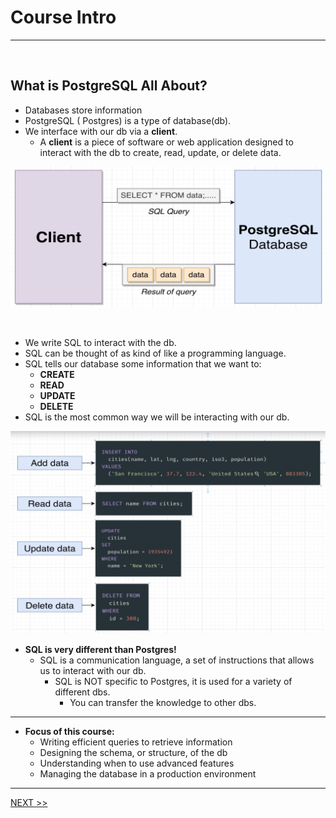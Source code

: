 # Course Intro

<hr>
<br>

## What is PostgreSQL All About?

- Databases store information
- PostgreSQL ( Postgres) is a type of database(db).
- We interface with our db via a **client**.
  - A **client** is a piece of software or web application designed to interact with the db to create, read, update, or delete data.

![client](../resources/client.JPG)

<br>

- We write SQL to interact with the db.
- SQL can be thought of as kind of like a programming language.
- SQL tells our database some information that we want to:
  - **CREATE**
  - **READ**
  - **UPDATE**
  - **DELETE**
- SQL is the most common way we will be interacting with our db.

![crud](../resources/crud.JPG)

- **SQL is very different than Postgres!**
  - SQL is a communication language, a set of instructions that allows us to interact with our db.
    - SQL is NOT specific to Postgres, it is used for a variety of different dbs.
      - You can transfer the knowledge to other dbs.

<hr>

- **Focus of this course:**
  - Writing efficient queries to retrieve information 
  - Designing the schema, or structure, of the db
  - Understanding when to use advanced features
  - Managing the database in a production environment

<hr>

[NEXT >>](../1_Intro_and_SQL_Statements/index.md)